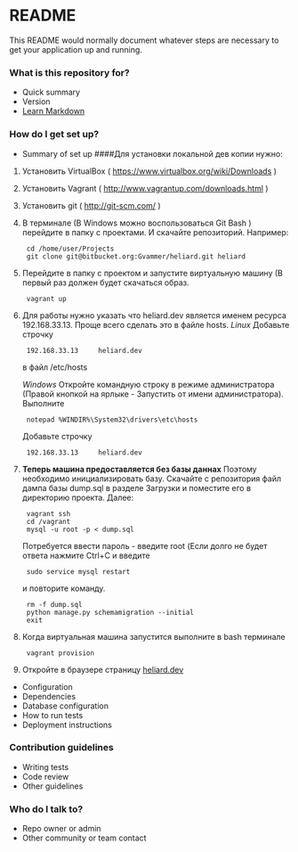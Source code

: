 # README #

This README would normally document whatever steps are necessary to get your application up and running.

### What is this repository for? ###

* Quick summary
* Version
* [Learn Markdown](https://bitbucket.org/tutorials/markdowndemo)

### How do I get set up? ###

* Summary of set up
####Для установки локальной дев копии нужно:

1. Установить VirtualBox ( https://www.virtualbox.org/wiki/Downloads )

2. Установить Vagrant ( http://www.vagrantup.com/downloads.html )

3. Установить git ( http://git-scm.com/ )

4. В терминале (В Windows можно воспользоваться Git Bash )
   перейдите в папку с проектами. И скачайте репозиторий.
   Например:

        cd /home/user/Projects
        git clone git@bitbucket.org:Gvammer/heliard.git heliard

5. Перейдите в папку с проектом и запустите виртуальную машину (В первый раз должен будет скачаться образ.

        vagrant up

6. Для работы нужно указать что heliard.dev является именем ресурса 192.168.33.13.
    Проще всего сделать это в файле hosts.
    *Linux*
    Добавьте строчку

        192.168.33.13     heliard.dev

    в файл /etc/hosts

     *Windows*
     Откройте командную строку в режиме администратора (Правой кнопкой на ярлыке - Запустить от имени администратора).
     Выполните

        notepad %WINDIR%\System32\drivers\etc\hosts

    Добавьте строчку

        192.168.33.13     heliard.dev

7. **Теперь машина предоставляется без базы даннах**
 Поэтому необходимо инициализировать базу.
 Скачайте с репозитория файл дампа базы dump.sql в разделе Загрузки
 и поместите его в директорию проекта. Далее:

        vagrant ssh
        cd /vagrant
        mysql -u root -p < dump.sql

    Потребуется ввести пароль - введите root
    (Если долго не будет ответа нажмите Ctrl+C и введите

        sudo service mysql restart

    и повторите команду.

        rm -f dump.sql
        python manage.py schemamigration --initial
        exit

8. Когда виртуальная машина запустится выполните в bash терминале

        vagrant provision

9. Откройте в браузере страницу [heliard.dev](http://heliard.dev)

* Configuration
* Dependencies
* Database configuration
* How to run tests
* Deployment instructions

### Contribution guidelines ###

* Writing tests
* Code review
* Other guidelines

### Who do I talk to? ###

* Repo owner or admin
* Other community or team contact
